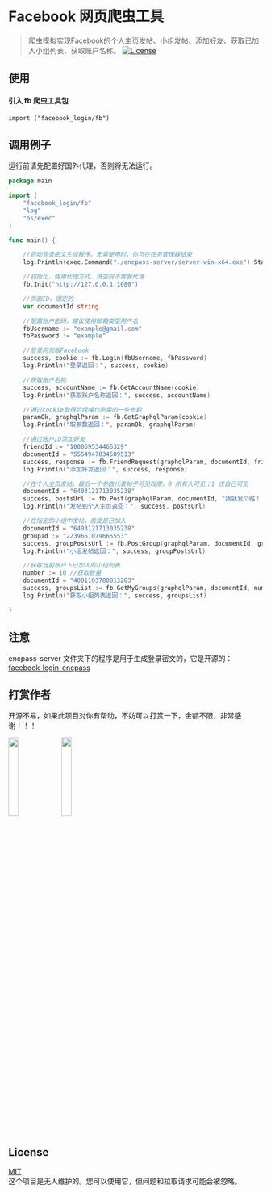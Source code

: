 # Facebook 网页爬虫工具

> 爬虫模拟实现Facebook的个人主页发帖、小组发帖、添加好友、获取已加入小组列表、获取账户名称。
> [![License](https://img.shields.io/badge/license-MIT-db5149.svg)](https://github.com/trry071/facebook-crawler-tools/blob/master/LICENSE)

## 使用

#### 引入 fb 爬虫工具包

```ssh
import ("facebook_login/fb")
```

## 调用例子

运行前请先配置好国外代理，否则将无法运行。

```go
package main

import (
	"facebook_login/fb"
	"log"
	"os/exec"
)

func main() {

	//启动登录密文生成程序。无需使用时，你可在任务管理器结束
	log.Println(exec.Command("./encpass-server/server-win-x64.exe").Start())

	//初始化，使用代理方式，填空则不需要代理
	fb.Init("http://127.0.0.1:1080")

	//页面ID，固定的
	var documentId string

	//配置账户密码，建议使用邮箱类型用户名
	fbUsername := "example@gmail.com"
	fbPassword := "example"

	//登录网页版Facebook
	success, cookie := fb.Login(fbUsername, fbPassword)
	log.Println("登录返回：", success, cookie)

	//获取账户名称
	success, accountName := fb.GetAccountName(cookie)
	log.Println("获取账户名称返回：", success, accountName)

	//通过cookie取得后续操作所需的一些参数
	paramOk, graphqlParam := fb.GetGraphqlParam(cookie)
	log.Println("取参数返回：", paramOk, graphqlParam)

	//通过账户ID添加好友
	friendId := "100069534465329"
	documentId = "5554947034589513"
	success, response := fb.FriendRequest(graphqlParam, documentId, friendId)
	log.Println("添加好友返回：", success, response)

	//在个人主页发帖，最后一个参数代表帖子可见权限，0 所有人可见；1 仅自己可见
	documentId = "6403121713035238"
	success, postsUrl := fb.Post(graphqlParam, documentId, "我就发个贴！！！", 0)
	log.Println("发帖到个人主页返回：", success, postsUrl)

	//在指定的小组中发帖，前提是已加入
	documentId = "6403121713035238"
	groupId := "2239661079665553"
	success, groupPostsUrl := fb.PostGroup(graphqlParam, documentId, groupId, "小组的朋友们，大家晚上好啊！")
	log.Println("小组发帖返回：", success, groupPostsUrl)

	//获取当前账户下已加入的小组列表
	number := 10 //获取数量
	documentId = "4001103780013203"
	success, groupsList := fb.GetMyGroups(graphqlParam, documentId, number)
	log.Println("获取小组列表返回：", success, groupsList)

}

```

## 注意

encpass-server 文件夹下的程序是用于生成登录密文的，它是开源的： [facebook-login-encpass](https://github.com/trry071/facebook-login-encpass)

## 打赏作者

开源不易，如果此项目对你有帮助，不妨可以打赏一下，金额不限，非常感谢！！！

<img src="https://s2.loli.net/2022/11/24/E4ernNydpBY3tCk.jpg" width = "20%" height = "20%"  /> <img src="https://s2.loli.net/2022/11/24/majpKl1g2q5O3GL.jpg" width = "20%" height = "20%"  />

## License

[MIT](LICENSE)  
这个项目是无人维护的。您可以使用它，但问题和拉取请求可能会被忽略。
